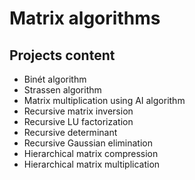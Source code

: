 # Matrix algorithms
## Projects content
* Binét algorithm
* Strassen algorithm
* Matrix multiplication using AI algorithm
* Recursive matrix inversion
* Recursive LU factorization
* Recursive determinant
* Recursive Gaussian elimination
* Hierarchical matrix compression
* Hierarchical matrix multiplication
